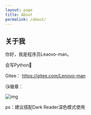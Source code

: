 ```yaml
---
layout: page
title: About
permalink: /about/
---
```

## 关于我
你好，我是程序员Leaovo-man。

会写Python🤞

Gitee： https://gitee.com/Lenovo-man

😘徽章：

![img](https://github.githubassets.com/images/modules/profile/achievements/starstruck-default.png)

ps：建议搭配Dark Reader深色模式使用
